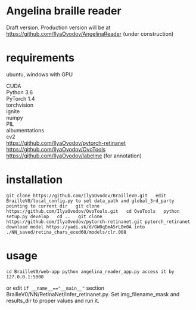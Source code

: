 # Angelina braille reader

Draft version. Production version will be at https://github.com/IlyaOvodov/AngelinaReader (under construction)


# requirements

 ubuntu, windows with GPU  

 CUDA  
 Python 3.6  
 PyTorch 1.4  
 torchvision  
 ignite  
 numpy  
 PIL  
 albumentations  
 cv2  
 https://github.com/IlyaOvodov/pytorch-retinanet  
 https://github.com/IlyaOvodov/OvoTools  
 https://github.com/IlyaOvodov/labelme  (for annotation)

# installation

`git clone https://github.com/IlyaOvodov/BrailleV0.git  
 edit BrailleV0/local_config.py to set data_path and global_3rd_party pointing to current dir  
 git clone https://github.com/IlyaOvodov/OvoTools.git  
 cd OvoTools  
 python setup.py develop  
 cd ..  
 git clone https://github.com/IlyaOvodov/pytorch-retinanet.git pytorch_retinanet  
 download model https://yadi.sk/d/GW0qEmA5rL0m0A into ./NN_saved/retina_chars_eced60/models/clr.008
`

# usage
`cd BrailleV0/web-app
 python angelina_reader_app.py
 access it by 127.0.0.1:5000
`

or edit `if __name__=="__main__"` section BrailleV0/NN/RetinaNet/infer_retinanet.py. Set img_filename_mask and results_dir to proper values and run it.